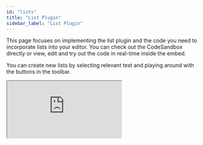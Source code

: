 ```yaml
---
id: "lists"
title: "List Plugin"
sidebar_label: "List Plugin"
---
```


This page focuses on implementing the list plugin and the code you need to incorporate lists into your editor. You can check out the CodeSandbox directly or view, edit and try out the code in real-time inside the embed. 

You can create new lists by selecting relevant text and playing around with the buttons in the toolbar. 

<iframe src="https://codesandbox.io/embed/lexical-list-plugin-example-00d642?fontsize=14&hidenavigation=1&module=/src/Editor.js,/src/plugins/ListToolbar.tsx&theme=dark&view=split"
     style={{width:"100%", height:"700px", border:0, borderRadius: "4px", overflow:"hidden"}}
     title="lexical-list-plugin-example"
     allow="accelerometer; ambient-light-sensor; camera; encrypted-media; geolocation; gyroscope; hid; microphone; midi; payment; usb; vr; xr-spatial-tracking"
     sandbox="allow-forms allow-modals allow-popups allow-presentation allow-same-origin allow-scripts"
></iframe>